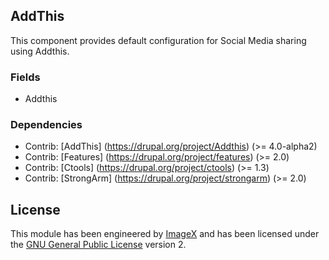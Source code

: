 ## AddThis

This component provides default configuration for Social Media sharing using Addthis.

### Fields

* Addthis

### Dependencies

* Contrib: [AddThis] (https://drupal.org/project/Addthis) (>= 4.0-alpha2)
* Contrib: [Features] (https://drupal.org/project/features) (>= 2.0)
* Contrib: [Ctools] (https://drupal.org/project/ctools) (>= 1.3) 
* Contrib: [StrongArm] (https://drupal.org/project/strongarm) (>= 2.0)


## License

This module has been engineered by [ImageX](http://www.imagexmedia.com) and has been licensed under the [GNU General Public License](http://www.gnu.org/licenses/gpl-2.0.html) version 2.
